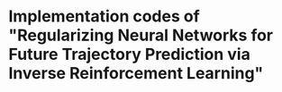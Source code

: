 # Implementation codes of "Regularizing Neural Networks for Future Trajectory Prediction via Inverse Reinforcement Learning"
